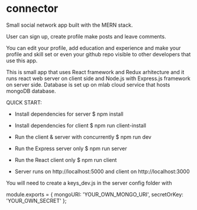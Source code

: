 # connector

Small social network app built with the MERN stack.

User can sign up, create profile make posts and leave comments.

You can edit your profile, add education and experience and make your profile and skill set 
or even your github repo visible to other developers that use this app.

This is small app that uses React framework and Redux arhitecture and it runs react web server on client side
and Node.js with Express.js framework on server side.
Database is set up on mlab cloud service that hosts mongoDB database.


QUICK START:

- Install dependencies for server
$ npm install

- Install dependencies for client
$ npm run client-install

- Run the client & server with concurrently
$ npm run dev

- Run the Express server only
$ npm run server

- Run the React client only
$ npm run client

- Server runs on http://localhost:5000 and client on http://localhost:3000


You will need to create a keys_dev.js in the server config folder with

module.exports = {
  mongoURI: 'YOUR_OWN_MONGO_URI',
  secretOrKey: 'YOUR_OWN_SECRET'
};
 







